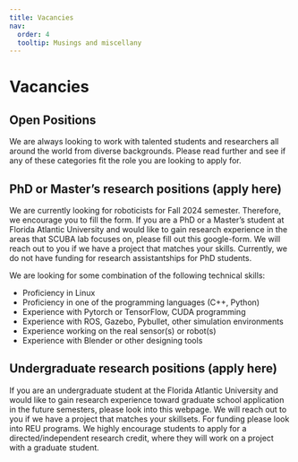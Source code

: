 ```yaml
---
title: Vacancies
nav:
  order: 4
  tooltip: Musings and miscellany
---
```


# Vacancies
<!-- # {% include icon.html icon="fa-solid fa-feather-pointed" %}Vacancies -->


 <h2>Open Positions</h2> 
We are always looking to work with talented students and researchers all around the world from diverse backgrounds. Please read further and see if any of these categories fit the role you are looking to apply for.

 <h2>PhD or Master’s research positions (apply here)</h2> 

We are currently looking for roboticists for Fall 2024 semester. Therefore, we encourage you to fill the form. If you are a PhD or a Master’s student at Florida Atlantic University and would like to gain research experience in the areas that SCUBA lab focuses on, please fill out this google-form. We will reach out to you if we have a project that matches your skills. Currently, we do not have funding for research assistantships for PhD students. 

We are looking for some combination of the following technical skills:

<ul>
  <li>Proficiency in Linux</li>
  <li>Proficiency in one of the programming languages (C++, Python)</li>
  <li>Experience with Pytorch or TensorFlow, CUDA programming</li>
  <li>Experience with ROS, Gazebo, Pybullet, other simulation environments</li>
  <li>Experience working on the real sensor(s) or robot(s)</li>
  <li>Experience with Blender or other designing tools</li>
</ul>



 <h2>Undergraduate research positions (apply here)</h2> 
If you are an undergraduate student at the Florida Atlantic University and would like to gain research experience toward graduate school application in the future semesters, please look into this webpage. We will reach out to you if we have a project that matches your skillsets. For funding please look into REU programs. We highly encourage students to apply for a directed/independent research credit, where they will work on a project with a graduate student.


